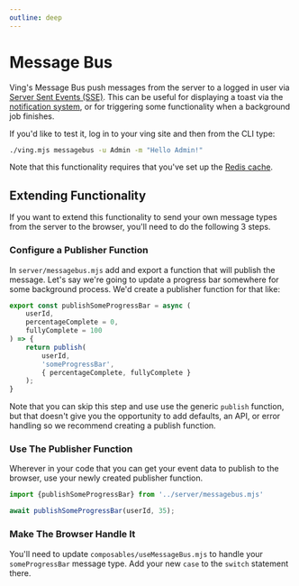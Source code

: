 ```yaml
---
outline: deep
---
```

# Message Bus
Ving's Message Bus push messages from the server to a logged in user via [Server Sent Events (SSE)](https://developer.mozilla.org/en-US/docs/Web/API/Server-sent_events). This can be useful for displaying a toast via the [notification system](ui), or for triggering some functionality when a background job finishes.

If you'd like to test it, log in to your ving site and then from the CLI type:

```bash
./ving.mjs messagebus -u Admin -m "Hello Admin!"
```

Note that this functionality requires that you've set up the [Redis cache](cache).

## Extending Functionality
If you want to extend this functionality to send your own message types from the server to the browser, you'll need to do the following 3 steps.

### Configure a Publisher Function
In `server/messagebus.mjs` add and export a function that will publish the message. Let's say we're going to update a progress bar somewhere for some background process. We'd create a publisher function for that like:

```js
export const publishSomeProgressBar = async (
    userId, 
    percentageComplete = 0, 
    fullyComplete = 100
) => {
    return publish(
        userId, 
        'someProgressBar', 
        { percentageComplete, fullyComplete }
    );
}
```

Note that you can skip this step and use use the generic `publish` function, but that doesn't give you the opportunity to add defaults, an API, or error handling so we recommend creating a publish function.

### Use The Publisher Function
Wherever in your code that you can get your event data to publish to the browser, use your newly created publisher function.

```js
import {publishSomeProgressBar} from '../server/messagebus.mjs'

await publishSomeProgressBar(userId, 35);
```

### Make The Browser Handle It
You'll need to update `composables/useMessageBus.mjs` to handle your `someProgressBar` message type. Add your new `case` to the `switch` statement there.